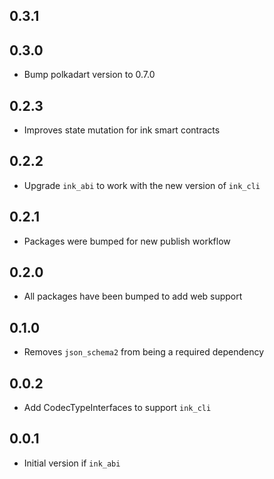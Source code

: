 ## 0.3.1

## 0.3.0

 - Bump polkadart version to 0.7.0

## 0.2.3
- Improves state mutation for ink smart contracts

## 0.2.2
- Upgrade `ink_abi` to work with the new version of `ink_cli`

## 0.2.1
- Packages were bumped for new publish workflow

## 0.2.0
- All packages have been bumped to add web support

## 0.1.0
- Removes `json_schema2` from being a required dependency

## 0.0.2
* Add CodecTypeInterfaces to support `ink_cli`

## 0.0.1
* Initial version if `ink_abi`
